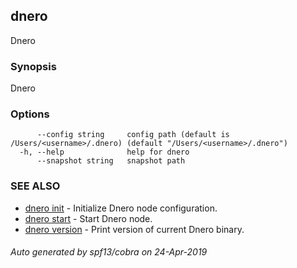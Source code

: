 ## dnero

Dnero

### Synopsis

Dnero

### Options

```
      --config string     config path (default is /Users/<username>/.dnero) (default "/Users/<username>/.dnero")
  -h, --help              help for dnero
      --snapshot string   snapshot path
```

### SEE ALSO

* [dnero init](dnero_init.md)	 - Initialize Dnero node configuration.
* [dnero start](dnero_start.md)	 - Start Dnero node.
* [dnero version](dnero_version.md)	 - Print version of current Dnero binary.

###### Auto generated by spf13/cobra on 24-Apr-2019
